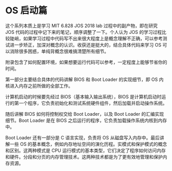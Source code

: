 # OS 启动篇

这个系列本质上是学习 MIT 6.828 JOS 2018 lab 过程中的副产物，即在研究 JOS 代码的过程中记下来的笔记，顺序调整了一下。个人认为 JOS 的学习过程比较陡峭，如果学习过程中代码写不出来很大程度上是概念理解不正确，可以参考测试进一步矫正，加深对概念的认识。收获还是挺大的，结合具体代码来学习 OS 可以消除很多困惑，单纯背概念很难搞清楚所有细节。

附录包含了如何配置环境，如果想要运行代码可以参考，一定程度上能够节省你的时间。

第一部分主要结合具体的代码讲解 BIOS 和 Boot Loader 的实现细节，即 OS 内核进入内存之前所做的全部工作。

计算机启动的时候要先经过 BIOS（基本输入输出系统），BIOS 是计算机启动时运行的第一个程序，它负责初始化和测试系统硬件组件，然后加载并启动操作系统。

随后讲解 BIOS 如何将控制权交给 Boot Loader，以及 Boot Loader 的汇编实现细节。Boot Loader 是在 BIOS 之后运行的程序，它负责加载操作系统内核到内存中。

Boot Loader 还有一部分是 C 语言实现，负责将 OS 从磁盘写入内存中。最后讲解一些 OS 的基本概念，例如内存地址空间的演化历程。实模式和保护模式的概念和区别。这两种模式是 CPU 运行模式的基本类型，它们决定了程序如何访问内存和硬件。分段和分页的内存管理技术。这两种技术都是为了更有效地管理和保护内存资源。

